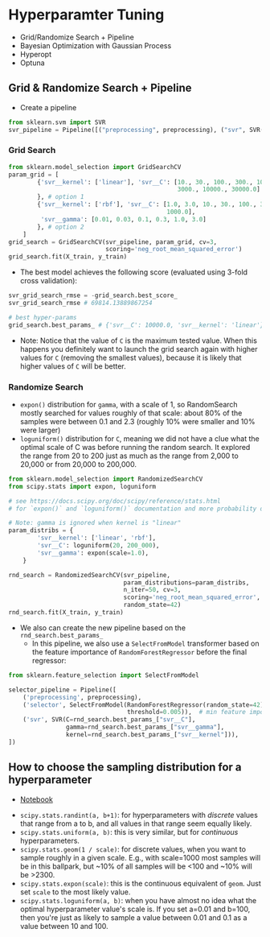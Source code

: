 # Hyperparamter Tuning

- Grid/Randomize Search + Pipeline
- Bayesian Optimization with Gaussian Process
- Hyperopt
- Optuna

## Grid & Randomize Search + Pipeline

- Create a pipeline

```Python
from sklearn.svm import SVR
svr_pipeline = Pipeline([("preprocessing", preprocessing), ("svr", SVR())])
```

### Grid Search

```Python
from sklearn.model_selection import GridSearchCV
param_grid = [
        {'svr__kernel': ['linear'], 'svr__C': [10., 30., 100., 300., 1000.,
                                               3000., 10000., 30000.0]
        }, # option 1
        {'svr__kernel': ['rbf'], 'svr__C': [1.0, 3.0, 10., 30., 100., 300.,
                                            1000.0],
         'svr__gamma': [0.01, 0.03, 0.1, 0.3, 1.0, 3.0]
        }, # option 2
    ]
grid_search = GridSearchCV(svr_pipeline, param_grid, cv=3,
                           scoring='neg_root_mean_squared_error')
grid_search.fit(X_train, y_train)
```

- The best model achieves the following score (evaluated using 3-fold cross validation):

```Python
svr_grid_search_rmse = -grid_search.best_score_
svr_grid_search_rmse # 69814.13889867254

# best hyper-params
grid_search.best_params_ # {'svr__C': 10000.0, 'svr__kernel': 'linear'}
```

- Note: Notice that the value of `C` is the maximum tested value. When this happens you definitely want to launch the grid search again with higher values for `C` (removing the smallest values), because it is likely that higher values of `C` will be better.

### Randomize Search

- `expon()` distribution for `gamma`, with a scale of 1, so RandomSearch mostly searched for values roughly of that scale: about 80% of the samples were between 0.1 and 2.3 (roughly 10% were smaller and 10% were larger)
- `loguniform()` distribution for `C`, meaning we did not have a clue what the optimal scale of C was before running the random search. It explored the range from 20 to 200 just as much as the range from 2,000 to 20,000 or from 20,000 to 200,000.

```Python
from sklearn.model_selection import RandomizedSearchCV
from scipy.stats import expon, loguniform

# see https://docs.scipy.org/doc/scipy/reference/stats.html
# for `expon()` and `loguniform()` documentation and more probability distribution functions.

# Note: gamma is ignored when kernel is "linear"
param_distribs = {
        'svr__kernel': ['linear', 'rbf'],
        'svr__C': loguniform(20, 200_000),
        'svr__gamma': expon(scale=1.0),
    }

rnd_search = RandomizedSearchCV(svr_pipeline,
                                param_distributions=param_distribs,
                                n_iter=50, cv=3,
                                scoring='neg_root_mean_squared_error',
                                random_state=42)
rnd_search.fit(X_train, y_train)

```

- We also can create the new pipeline based on the `rnd_search.best_params_`
  - In this pipeline, we also use a `SelectFromModel` transformer based on the feature importance of `RandomForestRegressor` before the final regressor:

```Python
from sklearn.feature_selection import SelectFromModel

selector_pipeline = Pipeline([
    ('preprocessing', preprocessing),
    ('selector', SelectFromModel(RandomForestRegressor(random_state=42),
                                 threshold=0.005)),  # min feature importance score
    ('svr', SVR(C=rnd_search.best_params_["svr__C"],
                gamma=rnd_search.best_params_["svr__gamma"],
                kernel=rnd_search.best_params_["svr__kernel"])),
])

```

## How to choose the sampling distribution for a hyperparameter

- [Notebook](../notebooks/tutorial/hyperparameter_sampling_distribution.ipynb)

* `scipy.stats.randint(a, b+1)`: for hyperparameters with _discrete_ values that range from a to b, and all values in that range seem equally likely.
* `scipy.stats.uniform(a, b)`: this is very similar, but for _continuous_ hyperparameters.
* `scipy.stats.geom(1 / scale)`: for discrete values, when you want to sample roughly in a given scale. E.g., with scale=1000 most samples will be in this ballpark, but ~10% of all samples will be <100 and ~10% will be >2300.
* `scipy.stats.expon(scale)`: this is the continuous equivalent of `geom`. Just set `scale` to the most likely value.
* `scipy.stats.loguniform(a, b)`: when you have almost no idea what the optimal hyperparameter value's scale is. If you set a=0.01 and b=100, then you're just as likely to sample a value between 0.01 and 0.1 as a value between 10 and 100.
